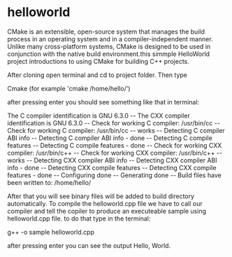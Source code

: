 # helloworld 

CMake is an extensible, open-source system that manages the build process in an operating system and in a compiler-independent manner. Unlike many cross-platform systems, CMake is designed to be used in conjunction with the native build environment.this simmple HelloWorld project introductions to using CMake for building C++ projects.

After cloning open terminal and cd to project folder. Then type 

Cmake <Path-To-Source> (for example 'cmake /home/hello/')

after pressing enter you should see something like that in terminal:

 The C compiler identification is GNU 6.3.0
-- The CXX compiler identification is GNU 6.3.0
-- Check for working C compiler: /usr/bin/cc
-- Check for working C compiler: /usr/bin/cc -- works
-- Detecting C compiler ABI info
-- Detecting C compiler ABI info - done
-- Detecting C compile features
-- Detecting C compile features - done
-- Check for working CXX compiler: /usr/bin/c++
-- Check for working CXX compiler: /usr/bin/c++ -- works
-- Detecting CXX compiler ABI info
-- Detecting CXX compiler ABI info - done
-- Detecting CXX compile features
-- Detecting CXX compile features - done
-- Configuring done
-- Generating done
-- Build files have been written to: /home/hello/


After that you will see binary files will be added to build directory automatically. To compile the helloworld.cpp file we have to call our compiler and tell the copiler to produce an executeable sample using helloworld.cpp file. to do that type in the terminal:

g++ -o sample helloworld.cpp


after pressing enter you can see the output Hello, World.
